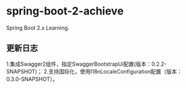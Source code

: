 # spring-boot-2-achieve
Spring Boot 2.x Learning.

## 更新日志
1.集成Swagger2组件，指定SwaggerBootstrapUi配置(版本：0.2.2-SNAPSHOT)；
2.支持国际化，使用I18nLocaleConfiguration配置（版本：0.3.0-SNAPSHOT）。
